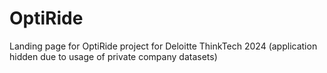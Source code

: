 # OptiRide
Landing page for OptiRide project for Deloitte ThinkTech 2024
(application hidden due to usage of private company datasets)
